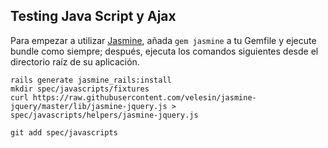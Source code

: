 ## Testing Java Script y Ajax

Para empezar a utilizar [Jasmine](https://jasmine.github.io/), añada `gem jasmine` a tu Gemfile y ejecute bundle como siempre; después, ejecuta los comandos siguientes desde el directorio raíz de su aplicación.

```
rails generate jasmine_rails:install 
mkdir spec/javascripts/fixtures 
curl https://raw.githubusercontent.com/velesin/jasmine-jquery/master/lib/jasmine-jquery.js > spec/javascripts/helpers/jasmine-jquery.js 
 
git add spec/javascripts 
```
